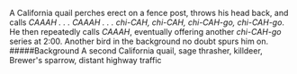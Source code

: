 A California quail perches erect on a fence post, throws his head back, and calls _CAAAH . . .  CAAAH . . . chi-CAH, chi-CAH, chi-CAH-go, chi-CAH-go_. He then repeatedly calls _CAAAH_, eventually offering another _chi-CAH-go_ series at 2:00. Another bird in the background no doubt spurs him on. 
#####Background
A second California quail, sage thrasher, killdeer, Brewer's sparrow, distant highway traffic 
